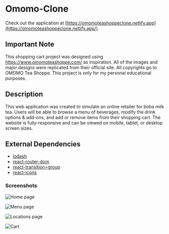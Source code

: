 # Omomo-Clone
Check out the application at [https://omomoteashoppeclone.netlify.app](https://omomoteashoppeclone.netlify.app/).

## Important Note
This shopping cart project was designed using https://www.omomoteashoppe.com/ as inspiration. 
All of the images and major designs were replicated from their official site. All copyrights go to OMOMO Tea Shoppe. 
This project is only for my personal educational purposes.

## Description 
This web application was created to simulate an online retailer for boba milk tea. Users will be able to browse a menu of beverages, modify
the drink options & add-ons, and add or remove items from their shopping cart. The website is fully-responsive and can be viewed on mobile, tablet, or desktop screen sizes.

## External Dependencies
- [lodash](https://lodash.com/)
- [react-router-dom](https://reactrouter.com)
- [react-transition=group](https://www.npmjs.com/package/react-transition-group)
- [react-icons](https://react-icons.github.io/react-icons)

### Screenshots
![Home page](https://res.cloudinary.com/ricky-ho/image/upload/v1619137362/Omomo/msedge_mEV58FsfnN_ru9jvh.png)

![Menu page](https://res.cloudinary.com/ricky-ho/image/upload/v1619137362/Omomo/msedge_BcRmYYAR1O_cxkkr9.png)

![Locations page](https://res.cloudinary.com/ricky-ho/image/upload/v1619137361/Omomo/msedge_zJvRlxDf5v_sboouc.png)

![Cart](https://res.cloudinary.com/ricky-ho/image/upload/v1619137360/Omomo/msedge_ymSBUXwlNW_gjyxj2.png)
